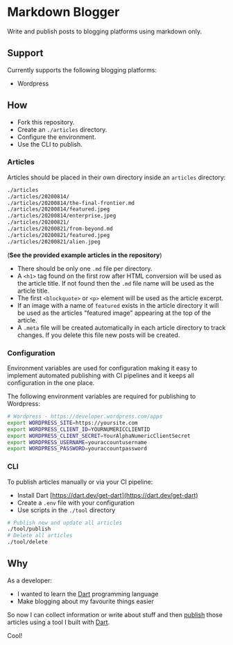 # Markdown Blogger

Write and publish posts to blogging platforms using markdown only.

## Support

Currently supports the following blogging platforms:

* Wordpress

## How

* Fork this repository.
* Create an `./articles` directory.
* Configure the environment.
* Use the CLI to publish.

### Articles

Articles should be placed in their own directory inside an `articles` directory:

```bash
./articles
./articles/20200814/
./articles/20200814/the-final-frontier.md
./articles/20200814/featured.jpeg
./articles/20200814/enterprise.jpeg
./articles/20200821/
./articles/20200821/from-beyond.md
./articles/20200821/featured.jpeg
./articles/20200821/alien.jpeg
```

(__See the provided example articles in the repository__)

* There should be only one `.md` file per directory.
* A `<h1>` tag found on the first row after HTML conversion will be used as the article title. If not found then the `.md` file name will be used as the article title.
* The first `<blockquote>` or `<p>` element will be used as the article excerpt.
* If an image with a name of `featured` exists in the article directory it will be used as the articles "featured image" appearing at the top of the article.
* A `.meta` file will be created automatically in each article directory to track changes. If you delete this file new posts will be created.

### Configuration

Environment variables are used for configuration making it easy to implement automated publishing with CI pipelines and it keeps all configuration in the one place.

The following environment variables are required for publishing to Wordpress:

```bash
# Wordpress - https://developer.wordpress.com/apps
export WORDPRESS_SITE=https://yoursite.com
export WORDPRESS_CLIENT_ID=YOURNUMERICCLIENTID
export WORDPRESS_CLIENT_SECRET=YourAlphaNumericClientSecret
export WORDPRESS_USERNAME=youraccountusername
export WORDPRESS_PASSWORD=youraccountpassword
```

### CLI

To publish articles manually or via your CI pipeline:

* Install Dart [https://dart.dev/get-dart](https://dart.dev/get-dart)
* Create a `.env` file with your configuration
* Use scripts in the `./tool` directory

```bash
# Publish new and update all articles
./tool/publish
# Delete all articles
./tool/delete
```

## Why

As a developer:

* I wanted to learn the [Dart](https://dart.dev/guides) programming language
* Make blogging about my favourite things easier

So now I can collect information or write about stuff and then [publish](https://monsterweekly.com) those articles using a tool I built with [Dart](https://dart.dev/guides).

Cool!
